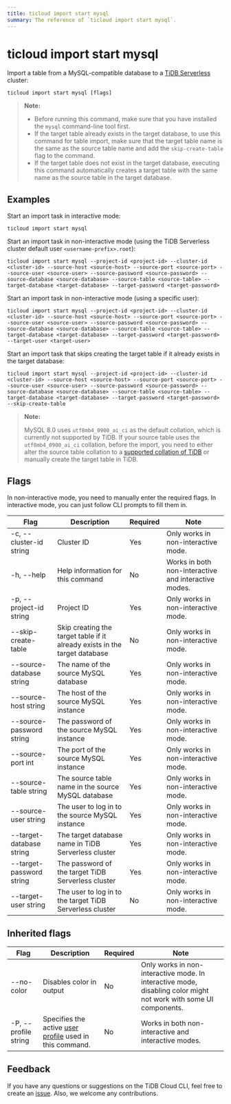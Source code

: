 ```yaml
---
title: ticloud import start mysql
summary: The reference of `ticloud import start mysql`.
---
```


# ticloud import start mysql

Import a table from a MySQL-compatible database to a [TiDB Serverless](/tidb-cloud/select-cluster-tier.md#tidb-serverless-beta) cluster:

```shell
ticloud import start mysql [flags]
```

> **Note:**
>
> - Before running this command, make sure that you have installed the `mysql` command-line tool first.
> - If the target table already exists in the target database, to use this command for table import, make sure that the target table name is the same as the source table name and add the `skip-create-table` flag to the command. 
> - If the target table does not exist in the target database, executing this command automatically creates a target table with the same name as the source table in the target database.

## Examples

Start an import task in interactive mode:

```shell
ticloud import start mysql
```

Start an import task in non-interactive mode (using the TiDB Serverless cluster default user `<username-prefix>.root`):

```shell
ticloud import start mysql --project-id <project-id> --cluster-id <cluster-id> --source-host <source-host> --source-port <source-port> --source-user <source-user> --source-password <source-password> --source-database <source-database> --source-table <source-table> --target-database <target-database> --target-password <target-password>
```

Start an import task in non-interactive mode (using a specific user):

```shell
ticloud import start mysql --project-id <project-id> --cluster-id <cluster-id> --source-host <source-host> --source-port <source-port> --source-user <source-user> --source-password <source-password> --source-database <source-database> --source-table <source-table> --target-database <target-database> --target-password <target-password> --target-user <target-user>
```

Start an import task that skips creating the target table if it already exists in the target database:

```shell
ticloud import start mysql --project-id <project-id> --cluster-id <cluster-id> --source-host <source-host> --source-port <source-port> --source-user <source-user> --source-password <source-password> --source-database <source-database> --source-table <source-table> --target-database <target-database> --target-password <target-password> --skip-create-table
```

> **Note:**
>
> MySQL 8.0 uses `utf8mb4_0900_ai_ci` as the default collation, which is currently not supported by TiDB. If your source table uses the `utf8mb4_0900_ai_ci` collation, before the import, you need to either alter the source table collation to a [supported collation of TiDB](/character-set-and-collation.md#character-sets-and-collations-supported-by-tidb) or manually create the target table in TiDB.

## Flags

In non-interactive mode, you need to manually enter the required flags. In interactive mode, you can just follow CLI prompts to fill them in.

| Flag                     | Description                                                                | Required | Note                                                 |
|--------------------------|----------------------------------------------------------------------------|----------|------------------------------------------------------|
| -c, --cluster-id string  | Cluster ID                                                                 | Yes      | Only works in non-interactive mode.                  |
| -h, --help               | Help information for this command                                          | No       | Works in both non-interactive and interactive modes. |
| -p, --project-id string  | Project ID                                                                 | Yes      | Only works in non-interactive mode.                  |
| --skip-create-table      | Skip creating the target table if it already exists in the target database | No       | Only works in non-interactive mode.                  |
| --source-database string | The name of the source MySQL database                                      | Yes      | Only works in non-interactive mode.                  |
| --source-host string     | The host of the source MySQL instance                                      | Yes      | Only works in non-interactive mode.                  |
| --source-password string | The password of the source MySQL instance                                  | Yes      | Only works in non-interactive mode.                  |
| --source-port int        | The port of the source MySQL instance                                      | Yes      | Only works in non-interactive mode.                  |
| --source-table string    | The source table name in the source MySQL database                         | Yes      | Only works in non-interactive mode.                  |
| --source-user string     | The user to log in to the source MySQL instance                            | Yes      | Only works in non-interactive mode.                  |
| --target-database string | The target database name in TiDB Serverless cluster                        | Yes      | Only works in non-interactive mode.                  |
| --target-password string | The password of the target TiDB Serverless cluster                         | Yes      | Only works in non-interactive mode.                  |
| --target-user string     | The user to log in to the target TiDB Serverless cluster                   | No       | Only works in non-interactive mode.                  |

## Inherited flags

| Flag                 | Description                                                                                          | Required | Note                                                                                                             |
|----------------------|------------------------------------------------------------------------------------------------------|----------|------------------------------------------------------------------------------------------------------------------|
| --no-color           | Disables color in output                                                                             | No       | Only works in non-interactive mode. In interactive mode, disabling color might not work with some UI components. |
| -P, --profile string | Specifies the active [user profile](/tidb-cloud/cli-reference.md#user-profile) used in this command. | No       | Works in both non-interactive and interactive modes.                                                             |

## Feedback

If you have any questions or suggestions on the TiDB Cloud CLI, feel free to create an [issue](https://github.com/tidbcloud/tidbcloud-cli/issues/new/choose). Also, we welcome any contributions.
